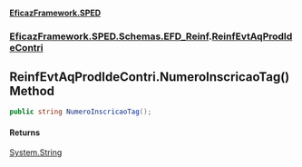 #### [EficazFramework.SPED](EficazFrameworkSPED.md 'EficazFramework SPED')
### [EficazFramework.SPED.Schemas.EFD_Reinf](EficazFramework.SPED.Schemas.EFD_Reinf.md 'EficazFramework.SPED.Schemas.EFD_Reinf').[ReinfEvtAqProdIdeContri](EficazFramework.SPED.Schemas.EFD_Reinf/ReinfEvtAqProdIdeContri.md 'EficazFramework.SPED.Schemas.EFD_Reinf.ReinfEvtAqProdIdeContri')

## ReinfEvtAqProdIdeContri.NumeroInscricaoTag() Method

```csharp
public string NumeroInscricaoTag();
```

#### Returns
[System.String](https://docs.microsoft.com/en-us/dotnet/api/System.String 'System.String')